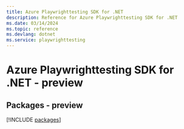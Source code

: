 ```yaml
---
title: Azure Playwrighttesting SDK for .NET
description: Reference for Azure Playwrighttesting SDK for .NET
ms.date: 03/14/2024
ms.topic: reference
ms.devlang: dotnet
ms.service: playwrighttesting
---
```

# Azure Playwrighttesting SDK for .NET - preview
## Packages - preview
[!INCLUDE [packages](playwrighttesting-index.md)]